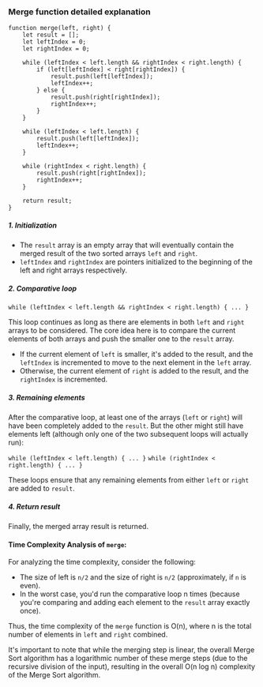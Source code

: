 ### Merge function detailed explanation

```
function merge(left, right) {
    let result = [];
    let leftIndex = 0;
    let rightIndex = 0;

    while (leftIndex < left.length && rightIndex < right.length) {
        if (left[leftIndex] < right[rightIndex]) {
            result.push(left[leftIndex]);
            leftIndex++;
        } else {
            result.push(right[rightIndex]);
            rightIndex++;
        }
    }

    while (leftIndex < left.length) {
        result.push(left[leftIndex]);
        leftIndex++;
    }

    while (rightIndex < right.length) {
        result.push(right[rightIndex]);
        rightIndex++;
    }

    return result;
}
```

##### 1. Initialization

- The `result` array is an empty array that will eventually contain the merged result of the two sorted arrays `left` and `right`.
- `leftIndex` and `rightIndex` are pointers initialized to the beginning of the left and right arrays respectively.

##### 2. Comparative loop

`while (leftIndex < left.length && rightIndex < right.length) {
    ...
}
`

This loop continues as long as there are elements in both `left` and `right` arrays to be considered. The core idea here is to compare the current elements of both arrays and push the smaller one to the `result` array.

- If the current element of `left` is smaller, it's added to the result, and the `leftIndex` is incremented to move to the next element in the `left` array.
- Otherwise, the current element of `right` is added to the result, and the `rightIndex` is incremented.

##### 3. Remaining elements

After the comparative loop, at least one of the arrays (`left` or `right`) will have been completely added to the `result`. But the other might still have elements left (although only one of the two subsequent loops will actually run):

`while (leftIndex < left.length) { ... }`
`while (rightIndex < right.length) { ... }`

These loops ensure that any remaining elements from either `left` or `right` are added to `result`.

##### 4. Return result

Finally, the merged array result is returned.

#### Time Complexity Analysis of `merge`:

For analyzing the time complexity, consider the following:

- The size of left is `n/2` and the size of right is `n/2` (approximately, if `n` is even).
- In the worst case, you'd run the comparative loop n times (because you're comparing and adding each element to the `result` array exactly once).

Thus, the time complexity of the `merge` function is O(n), where n is the total number of elements in `left` and `right` combined.

It's important to note that while the merging step is linear, the overall Merge Sort algorithm has a logarithmic number of these merge steps (due to the recursive division of the input), resulting in the overall O(n log n) complexity of the Merge Sort algorithm.
